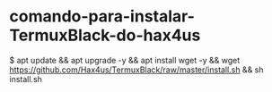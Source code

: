# comando-para-instalar-TermuxBlack-do-hax4us

$ apt update && apt upgrade -y && apt install wget -y && wget https://github.com/Hax4us/TermuxBlack/raw/master/install.sh && sh install.sh

